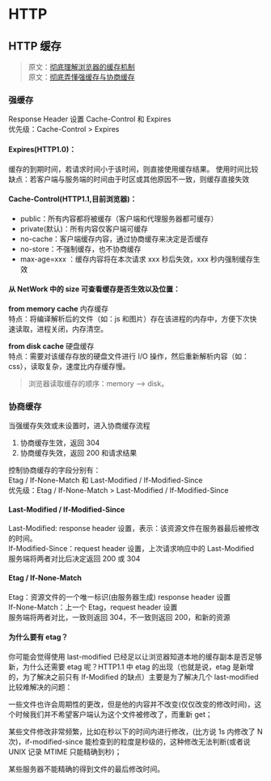 # HTTP 
## HTTP 缓存

> 原文：[彻底理解浏览器的缓存机制](https://juejin.cn/post/6844903593275817998)  
> 原文：[彻底弄懂强缓存与协商缓存](https://www.jianshu.com/p/9c95db596df5)

### 强缓存

Response Header 设置 Cache-Control 和 Expires  
优先级：Cache-Control > Expires

#### Expires(HTTP1.0)：

缓存的到期时间，若请求时间小于该时间，则直接使用缓存结果。
使用时间比较缺点：若客户端与服务端的时间由于时区或其他原因不一致，则缓存直接失效

#### Cache-Control(HTTP1.1,目前浏览器)：

- public：所有内容都将被缓存（客户端和代理服务器都可缓存）
- private(默认)：所有内容仅客户端可缓存
- no-cache：客户端缓存内容，通过协商缓存来决定是否缓存
- no-store：不强制缓存，也不协商缓存
- max-age=xxx ：缓存内容将在本次请求 xxx 秒后失效，xxx 秒内强制缓存生效

#### 从 NetWork 中的 size 可查看缓存是否生效以及位置：

**from memory cache** 内存缓存  
特点：将编译解析后的文件（如：js 和图片）存在该进程的内存中，方便下次快速读取，进程关闭，内存清空。

**from disk cache** 硬盘缓存  
特点：需要对该缓存存放的硬盘文件进行 I/O 操作，然后重新解析内容（如：css），读取复杂，速度比内存缓存慢。

> 浏览器读取缓存的顺序：memory –> disk。

### 协商缓存

当强缓存失效或未设置时，进入协商缓存流程

1. 协商缓存生效，返回 304
1. 协商缓存失效，返回 200 和请求结果

控制协商缓存的字段分别有：  
Etag / If-None-Match 和 Last-Modified / If-Modified-Since  
优先级：Etag / If-None-Match > Last-Modified / If-Modified-Since

#### Last-Modified / If-Modified-Since

Last-Modified: response header 设置，表示：该资源文件在服务器最后被修改的时间。  
If-Modified-Since：request header 设置，上次请求响应中的 Last-Modified  
服务端将两者对比后决定返回 200 或 304

#### Etag / If-None-Match

Etag：资源文件的一个唯一标识(由服务器生成) response header 设置  
If-None-Match：上一个 Etag，request header 设置  
服务端将两者对比，一致则返回 304，不一致则返回 200，和新的资源

#### 为什么要有 etag？

你可能会觉得使用 last-modified 已经足以让浏览器知道本地的缓存副本是否足够新，为什么还需要 etag 呢？HTTP1.1 中 etag 的出现（也就是说，etag 是新增的，为了解决之前只有 If-Modified 的缺点）主要是为了解决几个 last-modified 比较难解决的问题：

一些文件也许会周期性的更改，但是他的内容并不改变(仅仅改变的修改时间)，这个时候我们并不希望客户端认为这个文件被修改了，而重新 get；

某些文件修改非常频繁，比如在秒以下的时间内进行修改，(比方说 1s 内修改了 N 次)，if-modified-since 能检查到的粒度是秒级的，这种修改无法判断(或者说 UNIX 记录 MTIME 只能精确到秒)；

某些服务器不能精确的得到文件的最后修改时间。
